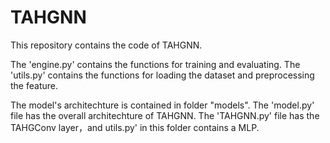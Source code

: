 # TAHGNN

This repository contains the code of TAHGNN. 

The 'engine.py' contains the functions for training and evaluating. 
The 'utils.py' contains the functions for loading the dataset and preprocessing the feature. 

The model's architechture is contained in folder "models". The 'model.py' file has the overall architechture of TAHGNN. The 'TAHGNN.py' file has the TAHGConv layer，and utils.py' in this folder contains a MLP. 
